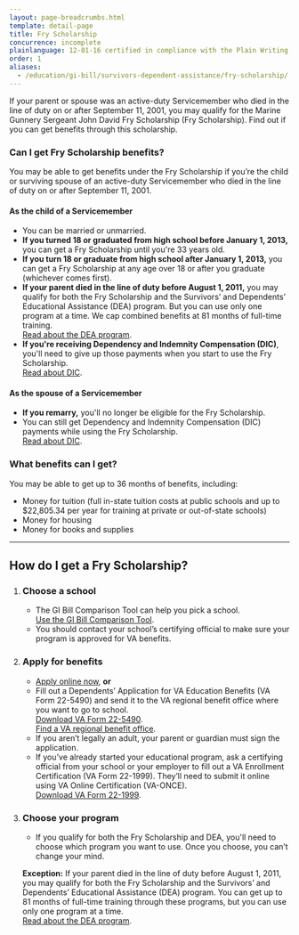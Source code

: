 ```yaml
---
layout: page-breadcrumbs.html
template: detail-page
title: Fry Scholarship
concurrence: incomplete
plainlanguage: 12-01-16 certified in compliance with the Plain Writing Act
order: 1
aliases:
  - /education/gi-bill/survivors-dependent-assistance/fry-scholarship/
---
```


<div class="va-introtext">

If your parent or spouse was an active-duty Servicemember who died in the line of duty on or after September 11, 2001, you may qualify for the Marine Gunnery Sergeant John David Fry Scholarship (Fry Scholarship). Find out if you can get benefits through this scholarship.

</div>

<div class="feature" markdown="1">

### Can I get Fry Scholarship benefits?

You may be able to get benefits under the Fry Scholarship if you’re the child or surviving spouse of an active-duty Servicemember who died in the line of duty on or after September 11, 2001.

#### As the child of a Servicemember

- You can be married or unmarried.
- **If you turned 18 or graduated from high school before January 1, 2013,** you can get a Fry Scholarship until you're 33 years old.
- **If you turn 18 or graduate from high school after January 1, 2013,** you can get a Fry Scholarship at any age over 18 or after you graduate (whichever comes first).
- **If your parent died in the line of duty before August 1, 2011,** you may qualify for both the Fry Scholarship and the Survivors’ and Dependents’ Educational Assistance (DEA) program. But you can use only one program at a time. We cap combined benefits at 81 months of full-time training.<br>
[Read about the DEA program](/education/survivor-dependent-benefits/dependents-education-assistance/).
- **If you're receiving Dependency and Indemnity Compensation (DIC)**, you'll need to give up those payments when you start to use the Fry Scholarship. <br>
[Read about DIC](https://www.benefits.va.gov/COMPENSATION/types-dependency_and_indemnity.asp).


#### As the spouse of a Servicemember

- **If you remarry,** you'll no longer be eligible for the Fry Scholarship.
- You can still get Dependency and Indemnity Compensation (DIC) payments while using the Fry Scholarship.<br>
[Read about DIC](https://www.benefits.va.gov/COMPENSATION/types-dependency_and_indemnity.asp).
</div>

### What benefits can I get?
You may be able to get up to 36 months of benefits, including:
- Money for tuition (full in-state tuition costs at public schools and up to $22,805.34 per year for training at private or out-of-state schools)
- Money for housing
- Money for books and supplies


-----

## How do I get a Fry Scholarship?

<ol class="process">
<li class="process-step list-one">

### Choose a school

- The GI Bill Comparison Tool can help you pick a school. <br>
[Use the GI Bill Comparison Tool](/gi-bill-comparison-tool).
- You should contact your school’s certifying official to make sure your program is approved for VA benefits.

</li>

<li class="process-step list-two">

### Apply for benefits

- [Apply online now](/education/apply-for-education-benefits/application/5490/introduction), **or**
- Fill out a Dependents’ Application for VA Education Benefits (VA Form 22-5490) and send it to the VA regional benefit office where you want to go to school.<br>
[Download VA Form 22-5490](https://www.va.gov/vaforms/form_detail.asp?FormNo=22-5490).<br>
[Find a VA regional benefit office](/find-locations/?facilityType=benefits).
- If you aren’t legally an adult, your parent or guardian must sign the application.
- If you’ve already started your educational program, ask a certifying official from your school or your employer to fill out a VA Enrollment Certification (VA Form 22-1999). They’ll need to submit it online using VA Online Certification (VA-ONCE). <br>
[Download VA Form 22-1999](http://www.lepsn.org/images/pdfs/VA%20Form%2022-1999%20-%20VA%20Enrollment%20Certification.pdf).

</li>

<li class="process-step list-three">

### Choose your program

- If you qualify for both the Fry Scholarship and DEA, you'll need to choose which program you want to use. Once you choose, you can’t change your mind.

**Exception:** If your parent died in the line of duty before August 1, 2011, you may qualify for both the Fry Scholarship and the Survivors’ and Dependents’ Educational Assistance (DEA) program. You can get up to 81 months of full-time training through these programs, but you can use only one program at a time. <br>
[Read about the DEA program](/education/survivor-dependent-benefits/dependents-education-assistance/).

</li>

</ol>
